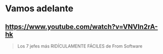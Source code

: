 # Vamos adelante

## https://www.youtube.com/watch?v=VNVIn2rA-hk

> Los 7 jefes más RIDÍCULAMENTE FÁCILES de From Software 
